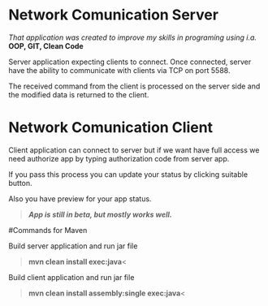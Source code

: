 # Network Comunication Server

_That application was created to improve my skills in programing using i.a._ **OOP, GIT, Clean Code**

Server application expecting clients to connect. Once connected, server have the ability to communicate with clients via TCP on port 5588.

The received command from the client is processed on the server side and the modified data is returned to the client.

# Network Comunication Client

Client application can connect to server but if we want have full access we need authorize app by typing authorization code from server app.

If you pass this process you can update your status by clicking suitable button.

Also you have preview for your app status.



>**_App is still in beta, but mostly works well._**

#Commands for Maven

Build server application and run jar file
>**mvn clean install exec:java**<

Build client application and run jar file
>**mvn clean install assembly:single exec:java**<


